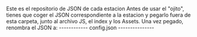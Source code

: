 Este es el repositorio de JSON de cada estacion
Antes de usar el "ojito", tienes que coger el JSON correspondiente a la estacion y pegarlo fuera de esta carpeta, junto al
archivo JS, el index y los Assets. Una vez pegado, renombra el JSON a:
------------  config.json  ---------------